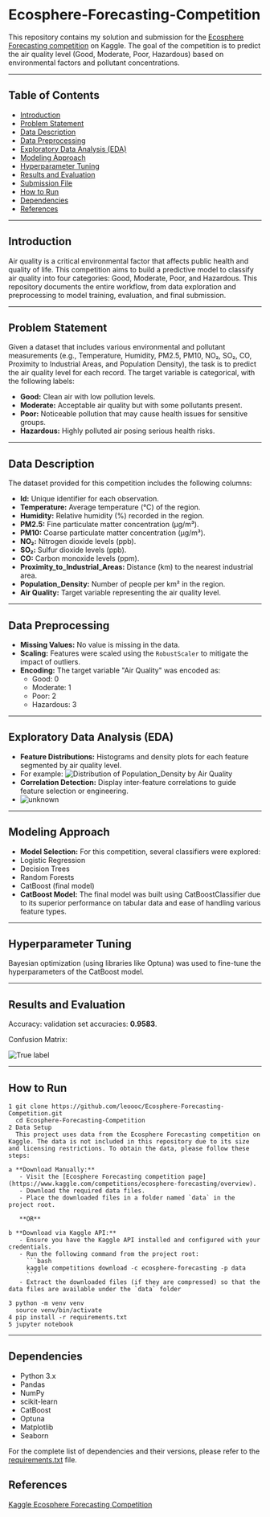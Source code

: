 # Ecosphere-Forecasting-Competition

This repository contains my solution and submission for the [Ecosphere Forecasting competition](https://www.kaggle.com/competitions/ecosphere-forecasting/overview) on Kaggle. The goal of the competition is to predict the air quality level (Good, Moderate, Poor, Hazardous) based on environmental factors and pollutant concentrations.

---

## Table of Contents

- [Introduction](#introduction)
- [Problem Statement](#problem-statement)
- [Data Description](#data-description)
- [Data Preprocessing](#data-preprocessing)
- [Exploratory Data Analysis (EDA)](#exploratory-data-analysis-eda)
- [Modeling Approach](#modeling-approach)
- [Hyperparameter Tuning](#hyperparameter-tuning)
- [Results and Evaluation](#results-and-evaluation)
- [Submission File](#submission-file)
- [How to Run](#how-to-run)
- [Dependencies](#dependencies)
- [References](#references)

---

## Introduction

Air quality is a critical environmental factor that affects public health and quality of life. This competition aims to build a predictive model to classify air quality into four categories: Good, Moderate, Poor, and Hazardous. This repository documents the entire workflow, from data exploration and preprocessing to model training, evaluation, and final submission.

---

## Problem Statement

Given a dataset that includes various environmental and pollutant measurements (e.g., Temperature, Humidity, PM2.5, PM10, NO₂, SO₂, CO, Proximity to Industrial Areas, and Population Density), the task is to predict the air quality level for each record. The target variable is categorical, with the following labels:

- **Good:** Clean air with low pollution levels.
- **Moderate:** Acceptable air quality but with some pollutants present.
- **Poor:** Noticeable pollution that may cause health issues for sensitive groups.
- **Hazardous:** Highly polluted air posing serious health risks.

---

## Data Description

The dataset provided for this competition includes the following columns:

- **Id:** Unique identifier for each observation.
- **Temperature:** Average temperature (°C) of the region.
- **Humidity:** Relative humidity (%) recorded in the region.
- **PM2.5:** Fine particulate matter concentration (µg/m³).
- **PM10:** Coarse particulate matter concentration (µg/m³).
- **NO₂:** Nitrogen dioxide levels (ppb).
- **SO₂:** Sulfur dioxide levels (ppb).
- **CO:** Carbon monoxide levels (ppm).
- **Proximity_to_Industrial_Areas:** Distance (km) to the nearest industrial area.
- **Population_Density:** Number of people per km² in the region.
- **Air Quality:** Target variable representing the air quality level.

---

## Data Preprocessing

- **Missing Values:** No value is missing in the data. 
- **Scaling:** Features were scaled using the `RobustScaler` to mitigate the impact of outliers.
- **Encoding:** The target variable "Air Quality" was encoded as:
  - Good: 0
  - Moderate: 1
  - Poor: 2
  - Hazardous: 3
---
## Exploratory Data Analysis (EDA)
- **Feature Distributions:**  Histograms and density plots for each feature segmented by air quality level.
- For example: 
![Distribution of Population_Density by Air Quality](https://github.com/user-attachments/assets/85302e7a-721d-46a8-9c47-8fd96b7fe9c3)
- **Correlation Detection:** Display inter-feature correlations to guide feature selection or engineering.
- ![unknown](https://github.com/user-attachments/assets/aa63207c-8a17-4854-8ad4-e71158ece414)
---
## Modeling Approach 
- **Model Selection:** For this competition, several classifiers were explored:
- Logistic Regression
- Decision Trees
- Random Forests
- CatBoost (final model)
- **CatBoost Model:** The final model was built using CatBoostClassifier due to its superior performance on tabular data and ease of handling various feature types.
---
## Hyperparameter Tuning
Bayesian optimization (using libraries like Optuna) was used to fine-tune the hyperparameters of the CatBoost model.

---
## Results and Evaluation

Accuracy: validation set accuracies: **0.9583**.

Confusion Matrix: 

![True label](https://github.com/user-attachments/assets/9942f940-86c9-4b1b-938b-57789e8b2387)

---
## How to Run
```
1 git clone https://github.com/leoooc/Ecosphere-Forecasting-Competition.git
  cd Ecosphere-Forecasting-Competition
2 Data Setup
  This project uses data from the Ecosphere Forecasting competition on Kaggle. The data is not included in this repository due to its size and licensing restrictions. To obtain the data, please follow these steps:

a **Download Manually:**  
   - Visit the [Ecosphere Forecasting competition page](https://www.kaggle.com/competitions/ecosphere-forecasting/overview).
   - Download the required data files.
   - Place the downloaded files in a folder named `data` in the project root.

   **OR**

b **Download via Kaggle API:**  
   - Ensure you have the Kaggle API installed and configured with your credentials.
   - Run the following command from the project root:
     ```bash
     kaggle competitions download -c ecosphere-forecasting -p data
     ```
   - Extract the downloaded files (if they are compressed) so that the data files are available under the `data` folder

3 python -m venv venv
  source venv/bin/activate
4 pip install -r requirements.txt
5 jupyter notebook
```
---
## Dependencies

- Python 3.x
- Pandas
- NumPy
- scikit-learn
- CatBoost
- Optuna
- Matplotlib
- Seaborn


For the complete list of dependencies and their versions, please refer to the [requirements.txt](requirements.txt) file.

## References
[Kaggle Ecosphere Forecasting Competition](https://www.kaggle.com/competitions/ecosphere-forecasting/overview)



